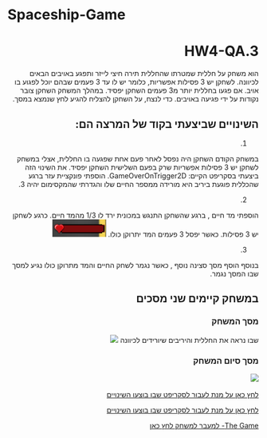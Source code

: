 # Spaceship-Game

<div dir="rtl" lang="he">

# HW4-QA.3
 

 הוא משחק על חללית שמטרתו שהחללית תירה חיצי לייזר ותפגע באויבים הבאים לכיוונה.
 לשחקן יש 3 פסילות אפשריות, כלומר יש לו עד 3 פעמים שבהם יוכל לפגוע בו אויב. אם פגעו בחללית יותר מ3 פעמים השחקן יפסיד. במהלך המשחק השחקן צובר נקודות על ידי פגיעה באויבים. כדי לנצח, על השחקן להצליח להגיע לחץ שנמצא במסך.

## השינויים שביצעתי בקוד של המרצה הם:
1)
במשחק הקודם השחקן היה נפסל לאחר פעם אחת שפגעה בו החללית, אצלי במשחק לשחקן יש 3 פסילות אפשריות שרק בפעם השלישית השחקן יפסיד. 
את השינוי הזה ביצעתי בסקריפט הקיים: GameOverOnTrigger2D.
הוספתי פונקציית עזר ברגע שהכללית פוגעת ביריב היא מורידה ממספר החיים שלו והגדרתי שהמקסימום יהיה 3. 
 
2)
הוספתי מד חיים , ברגע שהשחקן התנגש במכונית ירד לו 1/3 מהמד חיים.
כרגע לשחקן יש 3 פסילות.
כאשר יפסל 3 פעמים המד יתרוקן כולו.
 ![](https://github.com/KoralElbaz/Spaceship-Game/blob/main/Assets/Images/healthBar.PNG)
 
3)
בנוסף הוסף מסך סצינה נוסף , כאשר נגמר לשחק החיים והמד מתרוקן כולו נגיע למסך שבו המסך נגמר.
 
## במשחק קיימים שני מסכים
 
### מסך המשחק
שבו נראה את החללית והיריבים שיורידים לכיוונה
 ![](https://github.com/KoralElbaz/Spaceship-Game/blob/main/Assets/Images/gameScreen.PNG)
 
### מסך סיום המשחק
![](https://github.com/KoralElbaz/Spaceship-Game/blob/main/Assets/Images/gameOver.PNG)
 
 
[לחץ כאן על מנת לעבור לסקריפט שבו בוצעו השינויים](https://github.com/KoralElbaz/Spaceship-Game/blob/main/Assets/Scripts/GameOverOnTrigger2D.cs)
 
[לחץ כאן על מנת לעבור לסקריפט שבו בוצעו השינויים](https://github.com/KoralElbaz/Spaceship-Game/blob/main/Assets/HealthBar.cs) 

 
 
 [The Game- למעבר למשחק לחץ כאן](https://sivan-koral.itch.io/spaceship-game)
 
 



</div>
